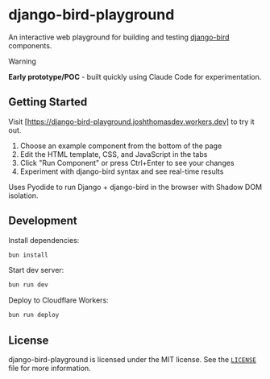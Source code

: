 # django-bird-playground

An interactive web playground for building and testing [django-bird](https://github.com/joshuadavidthomas/django-bird) components.

> [!WARNING]
> **Early prototype/POC** - built quickly using Claude Code for experimentation.

## Getting Started

Visit [https://django-bird-playground.joshthomasdev.workers.dev] to try it out.

1. Choose an example component from the bottom of the page
2. Edit the HTML template, CSS, and JavaScript in the tabs
3. Click "Run Component" or press Ctrl+Enter to see your changes
4. Experiment with django-bird syntax and see real-time results

Uses Pyodide to run Django + django-bird in the browser with Shadow DOM isolation.

## Development

Install dependencies:

```bash
bun install
```

Start dev server:

```bash
bun run dev
```

Deploy to Cloudflare Workers:

```bash
bun run deploy
```

## License

django-bird-playground is licensed under the MIT license. See the [`LICENSE`](LICENSE) file for more information.
